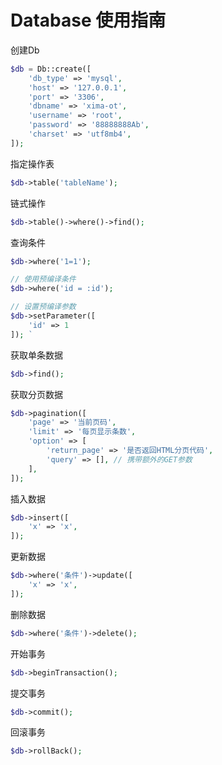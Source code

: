 Database 使用指南
================

创建Db
```php
$db = Db::create([
    'db_type' => 'mysql',
    'host' => '127.0.0.1',
    'port' => '3306',
    'dbname' => 'xima-ot',
    'username' => 'root',
    'password' => '88888888Ab',
    'charset' => 'utf8mb4',
]);
```
指定操作表
```php
$db->table('tableName');
```

链式操作
```php
$db->table()->where()->find();
```

查询条件
```php
$db->where('1=1');

// 使用预编译条件
$db->where('id = :id');

// 设置预编译参数
$db->setParameter([
    'id' => 1
]); ` 
```
获取单条数据
```php
$db->find();
```

获取分页数据
```php
$db->pagination([
    'page' => '当前页码',
    'limit' => '每页显示条数',
    'option' => [
        'return_page' => '是否返回HTML分页代码',
        'query' => [], // 携带额外的GET参数
    ], 
]);
```

插入数据
```php
$db->insert([
    'x' => 'x',
]);
```

更新数据
```php
$db->where('条件')->update([
    'x' => 'x',
]);
```

删除数据
```php
$db->where('条件')->delete();
```

开始事务
```php
$db->beginTransaction();
```

提交事务
```php
$db->commit();
```

回滚事务
```php
$db->rollBack();
```
